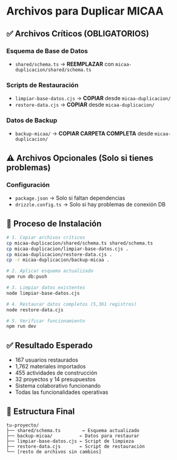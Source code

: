 # Archivos para Duplicar MICAA

## ✅ Archivos Críticos (OBLIGATORIOS)

### Esquema de Base de Datos
- `shared/schema.ts` → **REEMPLAZAR** con `micaa-duplicacion/shared/schema.ts`

### Scripts de Restauración  
- `limpiar-base-datos.cjs` → **COPIAR** desde `micaa-duplicacion/`
- `restore-data.cjs` → **COPIAR** desde `micaa-duplicacion/`

### Datos de Backup
- `backup-micaa/` → **COPIAR CARPETA COMPLETA** desde `micaa-duplicacion/`

## ⚠️ Archivos Opcionales (Solo si tienes problemas)

### Configuración
- `package.json` → Solo si faltan dependencias
- `drizzle.config.ts` → Solo si hay problemas de conexión DB

## 🚀 Proceso de Instalación

```bash
# 1. Copiar archivos críticos
cp micaa-duplicacion/shared/schema.ts shared/schema.ts
cp micaa-duplicacion/limpiar-base-datos.cjs .
cp micaa-duplicacion/restore-data.cjs .
cp -r micaa-duplicacion/backup-micaa .

# 2. Aplicar esquema actualizado
npm run db:push

# 3. Limpiar datos existentes
node limpiar-base-datos.cjs

# 4. Restaurar datos completos (5,361 registros)
node restore-data.cjs

# 5. Verificar funcionamiento
npm run dev
```

## ✅ Resultado Esperado
- 167 usuarios restaurados
- 1,762 materiales importados  
- 455 actividades de construcción
- 32 proyectos y 14 presupuestos
- Sistema colaborativo funcionando
- Todas las funcionalidades operativas

## 📁 Estructura Final
```
tu-proyecto/
├── shared/schema.ts        ← Esquema actualizado
├── backup-micaa/          ← Datos para restaurar
├── limpiar-base-datos.cjs ← Script de limpieza
├── restore-data.cjs       ← Script de restauración
└── [resto de archivos sin cambios]
```